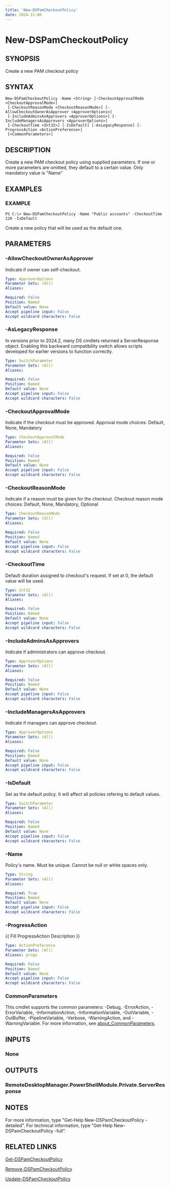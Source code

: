 ```yaml
---
title: 'New-DSPamCheckoutPolicy'
date: 2024-11-06
---
```



# New-DSPamCheckoutPolicy

## SYNOPSIS
Create a new PAM checkout policy

## SYNTAX

```
New-DSPamCheckoutPolicy -Name <String> [-CheckoutApprovalMode <CheckoutApprovalMode>]
 [-CheckoutReasonMode <CheckoutReasonMode>] [-AllowCheckoutOwnerAsApprover <ApproverOptions>]
 [-IncludeAdminsAsApprovers <ApproverOptions>] [-IncludeManagersAsApprovers <ApproverOptions>]
 [-CheckoutTime <Int32>] [-IsDefault] [-AsLegacyResponse] [-ProgressAction <ActionPreference>]
 [<CommonParameters>]
```

## DESCRIPTION
Create a new PAM checkout policy using supplied parameters.
If one or more parameters are omitted, they default to a certain value.
Only mandatory value is "Name"

## EXAMPLES

### EXAMPLE
```
PS C:\> New-DSPamCheckoutPolicy -Name "Public accounts" -CheckoutTime 120 -IsDefault
```

Create a new policy that will be used as the default one.

## PARAMETERS

### -AllowCheckoutOwnerAsApprover
Indicate if owner can self-checkout.

```yaml
Type: ApproverOptions
Parameter Sets: (All)
Aliases:

Required: False
Position: Named
Default value: None
Accept pipeline input: False
Accept wildcard characters: False
```

### -AsLegacyResponse
In versions prior to 2024.2, many DS cmdlets returned a ServerResponse object.
Enabling this backward compatibility switch allows scripts developed for earlier versions to function correctly.

```yaml
Type: SwitchParameter
Parameter Sets: (All)
Aliases:

Required: False
Position: Named
Default value: None
Accept pipeline input: False
Accept wildcard characters: False
```

### -CheckoutApprovalMode
Indicate if the checkout must be approved.
Approval mode choices: Default, None, Mandatory

```yaml
Type: CheckoutApprovalMode
Parameter Sets: (All)
Aliases:

Required: False
Position: Named
Default value: None
Accept pipeline input: False
Accept wildcard characters: False
```

### -CheckoutReasonMode
Indicate if a reason must be given for the checkout.
Checkout reason mode choices: Default, None, Mandatory, Optional

```yaml
Type: CheckoutReasonMode
Parameter Sets: (All)
Aliases:

Required: False
Position: Named
Default value: None
Accept pipeline input: False
Accept wildcard characters: False
```

### -CheckoutTime
Default duration assigned to checkout's request.
If set at 0, the default value will be used.

```yaml
Type: Int32
Parameter Sets: (All)
Aliases:

Required: False
Position: Named
Default value: None
Accept pipeline input: False
Accept wildcard characters: False
```

### -IncludeAdminsAsApprovers
Indicate if administrators can approve checkout.

```yaml
Type: ApproverOptions
Parameter Sets: (All)
Aliases:

Required: False
Position: Named
Default value: None
Accept pipeline input: False
Accept wildcard characters: False
```

### -IncludeManagersAsApprovers
Indicate if managers can approve checkout.

```yaml
Type: ApproverOptions
Parameter Sets: (All)
Aliases:

Required: False
Position: Named
Default value: None
Accept pipeline input: False
Accept wildcard characters: False
```

### -IsDefault
Set as the default policy.
It will affect all policies refering to default values.

```yaml
Type: SwitchParameter
Parameter Sets: (All)
Aliases:

Required: False
Position: Named
Default value: None
Accept pipeline input: False
Accept wildcard characters: False
```

### -Name
Policy's name.
Must be unique.
Cannot be null or white spaces only.

```yaml
Type: String
Parameter Sets: (All)
Aliases:

Required: True
Position: Named
Default value: None
Accept pipeline input: False
Accept wildcard characters: False
```

### -ProgressAction
{{ Fill ProgressAction Description }}

```yaml
Type: ActionPreference
Parameter Sets: (All)
Aliases: proga

Required: False
Position: Named
Default value: None
Accept pipeline input: False
Accept wildcard characters: False
```

### CommonParameters
This cmdlet supports the common parameters: -Debug, -ErrorAction, -ErrorVariable, -InformationAction, -InformationVariable, -OutVariable, -OutBuffer, -PipelineVariable, -Verbose, -WarningAction, and -WarningVariable. For more information, see [about_CommonParameters](http://go.microsoft.com/fwlink/?LinkID=113216).

## INPUTS

### None
## OUTPUTS

### RemoteDesktopManager.PowerShellModule.Private.ServerResponse
## NOTES
For more information, type "Get-Help New-DSPamCheckoutPolicy -detailed".
For technical information, type "Get-Help New-DSPamCheckoutPolicy -full".

## RELATED LINKS

[Get-DSPamCheckoutPolicy](http://127.0.0.1:1111/docs/Get-DSPamCheckoutPolicy/)

[Remove-DSPamCheckoutPolicy](http://127.0.0.1:1111/docs/Remove-DSPamCheckoutPolicy/)

[Update-DSPamCheckoutPolicy](http://127.0.0.1:1111/docs/Update-DSPamCheckoutPolicy/)

